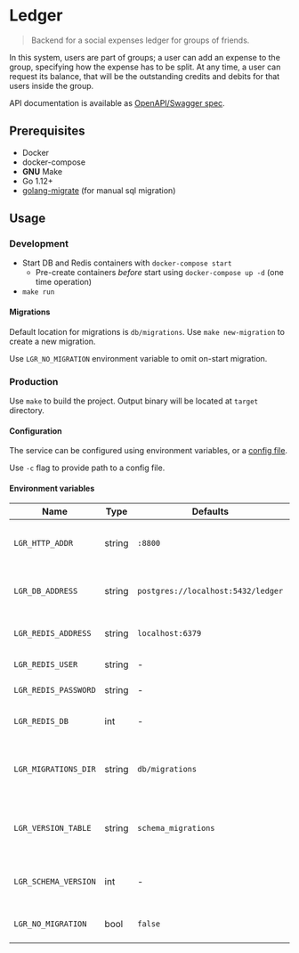 # Ledger

> Backend for a social expenses ledger for groups of friends.

In this system, users are part of groups; a user can add an expense to the group, specifying how the expense has to be split. At any time, a user can request its balance, that will be the outstanding credits and debits for that users inside the group.

API documentation is available as [OpenAPI/Swagger spec](api/swagger.yaml).

## Prerequisites

* Docker
* docker-compose
* **GNU** Make
* Go 1.12+
* [golang-migrate](https://github.com/golang-migrate/migrate) (for manual sql migration)

## Usage

### Development

* Start DB and Redis containers with `docker-compose start`
  * Pre-create containers *before* start using `docker-compose up -d` (one time operation)
* `make run`

#### Migrations

Default location for migrations is `db/migrations`. Use `make new-migration` to create a new migration.

Use `LGR_NO_MIGRATION` environment variable to omit on-start migration.

### Production

Use `make` to build the project.
Output binary will be located at `target` directory.

#### Configuration

The service can be configured using environment variables, or a [config file](config.example.yaml).

Use `-c` flag to provide path to a config file.

#### Environment variables

| Name                 | Type   | Defaults                           | Description                                      |
|----------------------|--------|------------------------------------|--------------------------------------------------|
| `LGR_HTTP_ADDR`      | string | `:8800`                            | Interface to listen by HTTP server               |
| `LGR_DB_ADDRESS`     | string | `postgres://localhost:5432/ledger` | Postgres DB address (URL or DSN)                 |
| `LGR_REDIS_ADDRESS`  | string | `localhost:6379`                   | Redis server address                             |
| `LGR_REDIS_USER`     | string | -                                  | Redis username                                   |
| `LGR_REDIS_PASSWORD` | string | -                                  | Redis password                                   |
| `LGR_REDIS_DB`       | int    | -                                  | Redis database number                            |
| `LGR_MIGRATIONS_DIR` | string | `db/migrations`                    | Path to directory containing migration scripts   |
| `LGR_VERSION_TABLE`  | string | `schema_migrations`                | Name of a table, which contains database version |
| `LGR_SCHEMA_VERSION` | int    | -                                  | Force set schema version (dangerous)             |
| `LGR_NO_MIGRATION`   | bool   | `false`                            | Skip database migration                          |
